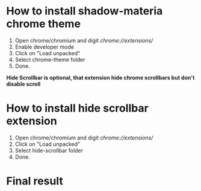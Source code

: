 # How to install shadow-materia chrome theme

1. Open chrome/chromium and digit *chrome://extensions/*
2. Enable developer mode
3. Click on "Load unpacked"
4. Select chrome-theme folder
5. Done.

**Hide Scrollbar is optional, that extension hide chrome scrollbars but don't disable scroll**

# How to install hide scrollbar extension

1. Open chrome/chromium and digit *chrome://extensions/*
3. Click on "Load unpacked"
4. Select hide-scrollbar folder
5. Done.

# Final result
<src img="readmepictures/chromiumshadowmateria.png">